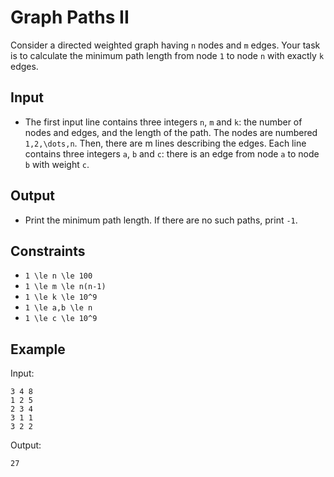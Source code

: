 # Graph Paths II 

Consider a directed weighted graph having ```n``` nodes and ```m``` edges. Your task is to calculate the minimum path length from node ```1``` to node ```n``` with exactly ```k``` edges.
## Input
- The first input line contains three integers ```n```, ```m``` and ```k```: the number of nodes and edges, and the length of the path. The nodes are numbered ```1,2,\dots,n```.
Then, there are m lines describing the edges. Each line contains three integers ```a```, ```b``` and ```c```: there is an edge from node ```a``` to node ```b``` with weight ```c```.
## Output
- Print the minimum path length. If there are no such paths, print ```-1```.
## Constraints

- ```1 \le n \le 100```
- ```1 \le m \le n(n-1)```
- ```1 \le k \le 10^9```
- ```1 \le a,b \le n```
- ```1 \le c \le 10^9```

## Example
Input:
```
3 4 8
1 2 5
2 3 4
3 1 1
3 2 2
```

Output:
```
27
```
